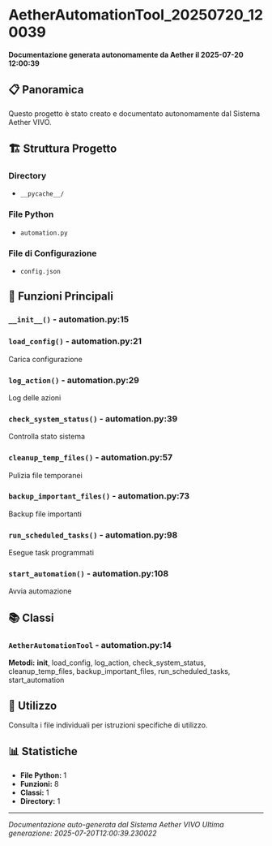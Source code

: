 # AetherAutomationTool_20250720_120039

**Documentazione generata autonomamente da Aether il 2025-07-20 12:00:39**

## 📋 Panoramica

Questo progetto è stato creato e documentato autonomamente dal Sistema Aether VIVO.

## 🏗️ Struttura Progetto

### Directory
- `__pycache__/`

### File Python
- `automation.py`

### File di Configurazione
- `config.json`

## 🔧 Funzioni Principali

### `__init__()` - automation.py:15
### `load_config()` - automation.py:21
Carica configurazione
### `log_action()` - automation.py:29
Log delle azioni
### `check_system_status()` - automation.py:39
Controlla stato sistema
### `cleanup_temp_files()` - automation.py:57
Pulizia file temporanei
### `backup_important_files()` - automation.py:73
Backup file importanti
### `run_scheduled_tasks()` - automation.py:98
Esegue task programmati
### `start_automation()` - automation.py:108
Avvia automazione

## 📚 Classi

### `AetherAutomationTool` - automation.py:14
**Metodi:** __init__, load_config, log_action, check_system_status, cleanup_temp_files, backup_important_files, run_scheduled_tasks, start_automation

## 🚀 Utilizzo

Consulta i file individuali per istruzioni specifiche di utilizzo.

## 📊 Statistiche

- **File Python:** 1
- **Funzioni:** 8
- **Classi:** 1
- **Directory:** 1

---

*Documentazione auto-generata dal Sistema Aether VIVO*
*Ultima generazione: 2025-07-20T12:00:39.230022*
